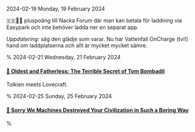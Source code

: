 2024-02-19 Monday, 19 February 2024

&#x1F1F8;&#x1F1EA;🚗🔌 pluspoäng till Nacka Forum där man kan betala för laddning via Easypark och inte behöver ladda ner en separat app.

*Uppdatering:* säg den glädje som varar. Nu har Vattenfall OnCharge (tvi!) hand om laddplatserna och allt är mycket mycket sämre. 

%
2024-02-21 Wednesday, 21 February 2024

#### [🔗 Oldest and Fatherless: The Terrible Secret of Tom Bombadil][dark-bombadil]

Tolkien meets Lovecraft.

[dark-bombadil]: https://km-515.livejournal.com/1042.html

%
2024-02-25 Sunday, 25 February 2024

#### [🔗 Sorry We Machines Destroyed Your Civilization in Such a Boring Way][mcsweeneys-sorry-destroyed]

[mcsweeneys-sorry-destroyed]: https://www.mcsweeneys.net/articles/sorry-we-machines-destroyed-your-civilization-in-such-a-boring-way

%
